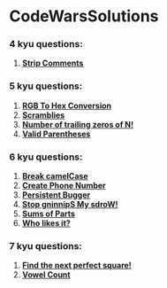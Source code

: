 # CodeWarsSolutions

### 4 kyu questions:
1. <a href="https://github.com/ApharMagaramova/CodeWarsSolutions/blob/main/src/kyu4/StripComments.java"><b>Strip Comments</b></a>

### 5 kyu questions:

1. <a href="https://github.com/ApharMagaramova/CodeWarsSolutions/blob/main/src/kyu5/RgbToHex.java"><b>RGB To Hex Conversion</b></a>
2. <a href="https://github.com/ApharMagaramova/CodeWarsSolutions/blob/main/src/kyu5/Scramble.java"><b>Scramblies</b></a>
3. <a href="https://github.com/ApharMagaramova/CodeWarsSolutions/blob/main/src/kyu5/Zeros.java"><b>Number of trailing zeros of N!</b></a>
4. <a href="https://github.com/ApharMagaramova/CodeWarsSolutions/blob/main/src/kyu5/ValidParentheses.java"><b>Valid Parentheses</b></a>

### 6 kyu questions:
1. <a href="https://github.com/ApharMagaramova/CodeWarsSolutions/blob/main/src/kyu6/CamelCase.java"><b>Break camelCase</b></a>
2. <a href="https://github.com/ApharMagaramova/CodeWarsSolutions/blob/main/src/kyu6/CreatePhoneNumber.java"><b>Create Phone Number</b></a>
3. <a href="https://github.com/ApharMagaramova/CodeWarsSolutions/blob/main/src/kyu6/PersistentBurger.java"><b>Persistent Bugger</b></a>
4. <a href="https://github.com/ApharMagaramova/CodeWarsSolutions/blob/main/src/kyu6/SpinWords.java"><b>Stop gninnipS My sdroW!</b></a>
5. <a href="https://github.com/ApharMagaramova/CodeWarsSolutions/blob/main/src/kyu6/SumOfParts.java"><b>Sums of Parts</b></a>
6. <a href="https://github.com/ApharMagaramova/CodeWarsSolutions/blob/main/src/kyu6/WhoLikesIt.java"><b>Who likes it?</b></a>

### 7 kyu questions:
1. <a href="https://github.com/ApharMagaramova/CodeWarsSolutions/blob/main/src/kyu7/NumberFun.java"><b>Find the next perfect square!</b></a>
2. <a href="https://github.com/ApharMagaramova/CodeWarsSolutions/blob/main/src/kyu7/VowelCount.java"><b>Vowel Count</b></a>
